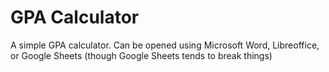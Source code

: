 # GPA Calculator
A simple GPA calculator. Can be opened using Microsoft Word, Libreoffice, or Google Sheets (though Google Sheets tends to break things)
